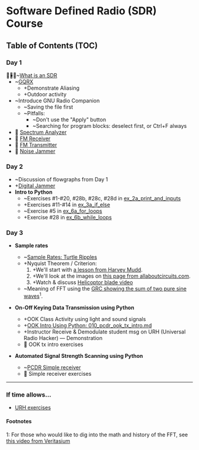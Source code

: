 # Software Defined Radio (SDR) Course

## Table of Contents (TOC)

### Day 1

<div style=float:left>👨🏽‍🏫</div> 

- ~[What is an SDR][What_is_an_SDR]
- ~[GQRX][GQRX]
    - +Demonstrate Aliasing
    - +Outdoor activity
- ~Introduce GNU Radio Companion
    - ~Saving the file first
    - ~Pitfalls:
        - ~Don't use the "Apply" button
        - ~Searching for program blocks: deselect first, or Ctrl+F always
- 🔬 [Spectrum Analyzer][GRC_Spectrum_Analyzer]
- 🔬 [FM Receiver][GRC_FM_Receiver]
- 🔬 [FM Transmitter][GRC_FM_Transmitter]
- 🔬 [Noise Jammer][Noise_Jammer]

### Day 2

- ~Discussion of flowgraphs from Day 1
- +[Digital Jammer][Digital_Jammer]
- **Intro to Python**
    - ~Exercises #1-#20, #28b, #28c, #28d in [ex_2a_print_and_inputs][ex_2a_print_and_inputs]
    - +Exercises #11-#14 in [ex_3a_if_else][ex_3a_if_else]
    - ~Exercise #5 in [ex_6a_for_loops][ex_6a_for_loops]
    - +Exercise #28 in [ex_6b_while_loops][ex_6b_while_loops]

### Day 3

- **Sample rates**
    - ~[Sample Rates: Turtle Ripples][Sample_Rates_turtle_ripples]
    - +Nyquist Theorem / Criterion:
        1. +We'll start with [a lesson from Harvey Mudd][Harvey_Mudd_Sampling].
        2. +We'll look at the images on [this page from allaboutcircuits.com][all_about_circuits_sampling].
        3. +Watch & discuss [Helicoptor blade video][Helicoptor_aliasing]
    - ~Meaning of FFT using the [GRC showing the sum of two pure sine waves][AnalyzeFreq_of_Combined_Signals]<sup>1</sup>.
        
        
- **On-Off Keying Data Transmission using Python**
    - +OOK Class Activity using light and sound signals
    - +[OOK Intro Using Python: 010_pcdr_ook_tx_intro.md][010_pcdr_ook_tx_intro]
    - +Instructor Receive & Demodulate student msg on URH (Universal Radio Hacker) — Demonstration
    - 🔬 OOK tx intro exercises

- **Automated Signal Strength Scanning using Python**
    - ~[PCDR Simple receiver][pcdr_simple]
    - 🔬 Simple receiver exercises

-----

### If time allows...

- [URH exercises](https://github.com/python-can-define-radio/sdr-course/blob/main/classroom_activities/Ch03_Analyzing_Signals_URH/010_Install_URH.md)

#### Footnotes

1: For those who would like to dig into the math and history of the FFT, see [this video from Veritasium][veritasium_fft_video]


<!-- Links below -->


[ex_2a_print_and_inputs]: https://github.com/python-can-define-radio/python-course/blob/main/classroom_activities/Ch01_Basics/ex_2a_print_and_inputs.md
[ex_3a_if_else]: https://github.com/python-can-define-radio/python-course/blob/main/classroom_activities/Ch01_Basics/ex_3a_if_else.md
[ex_6a_for_loops]: https://github.com/python-can-define-radio/python-course/blob/main/classroom_activities/Ch01_Basics/ex_6a_for_loops.md
[ex_6b_while_loops]: https://github.com/python-can-define-radio/python-course/blob/main/classroom_activities/Ch01_Basics/ex_6b_while_loops.md


[What_is_an_SDR]: https://github.com/python-can-define-radio/sdr-course/blob/main/classroom_activities/Ch01_Diving_in_Headfirst/060_What_is_an_SDR.md
[GQRX]: https://github.com/python-can-define-radio/sdr-course/blob/main/classroom_activities/Ch01_Diving_in_Headfirst/050_gqrx_FM_Receive.md
[Beginnings]: https://github.com/python-can-define-radio/sdr-course/blob/main/classroom_activities/Ch01_Diving_in_Headfirst/010_Beginnings.md
[GRC_Spectrum_Analyzer]: https://github.com/python-can-define-radio/sdr-course/blob/main/classroom_activities/Ch01_Diving_in_Headfirst/020_GRC_Spectrum_Analyzer.md
[GRC_FM_Receiver]: https://github.com/python-can-define-radio/sdr-course/blob/main/classroom_activities/Ch01_Diving_in_Headfirst/030_GRC_FM_Receiver.md
[GRC_FM_Transmitter]: https://github.com/python-can-define-radio/sdr-course/blob/main/classroom_activities/Ch01_Diving_in_Headfirst/040_GRC_FM_Transmitter.md
[Noise_Jammer]: https://github.com/python-can-define-radio/sdr-course/blob/main/classroom_activities/Ch02_Applications/020_Noise_Jammer.md
[Digital_Jammer]: https://github.com/python-can-define-radio/sdr-course/blob/main/classroom_activities/Ch02_Applications/021_Digital_Jammer.md
[Sample_Rates_turtle_ripples]: https://github.com/python-can-define-radio/sdr-course/blob/main/classroom_activities/Ch02_Basics/022_Sample_Rates_turtle_ripples.md
[AnalyzeFreq_of_Combined_Signals]: https://github.com/python-can-define-radio/sdr-course/blob/main/classroom_activities/Ch02_Basics/030_AnalyzeFreq_of_Combined_Signals.md
[010_pcdr_ook_tx_intro]: https://github.com/python-can-define-radio/sdr-course/blob/main/classroom_activities/Ch04_Analyzing_Signals_Python/010_pcdr_ook_tx_intro.md
[pcdr_simple]: https://github.com/python-can-define-radio/sdr-course/blob/main/classroom_activities/Ch04_Analyzing_Signals_Python/050_pcdr_simple.md


[Harvey_Mudd_Sampling]: https://gallicchio.github.io/learnSDR/lesson06.html
[all_about_circuits_sampling]: https://www.allaboutcircuits.com/technical-articles/nyquist-shannon-theorem-understanding-sampled-systems/
[Helicoptor_aliasing]: https://www.youtube.com/watch?v=yr3ngmRuGUc
[veritasium_fft_video]: https://www.youtube.com/watch?v=nmgFG7PUHfo
